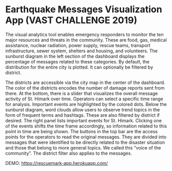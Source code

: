 # Earthquake Messages Visualization App (VAST CHALLENGE 2019)

The visual analytics tool enables emergency responders to monitor the ten major resources and threats in the community. These are food, gas, medical assistance, nuclear radiation, power supply, rescue teams, transport infrastructure, sewer system, shelters and housing, and volunteers. The sunburst diagram in the left section of the dashboard displays the percentage of messages related to these categories. By default, the distribution for the entire city is plotted. It can optionally be filtered by district.

The districts are accessible via the city map in the center of the dashboard. The color of the districts encodes the number of damage reports sent from there. At the bottom, there is a slider that visualizes the overall message activity of St. Himark over time. Operators can select a specific time range for analysis. Important events are highlighted by the colored dots. Below the sunburst diagram, word clouds allow users to observe trend topics in the form of frequent terms and hashtags. These are also filtered by district if desired. The right panel lists important events for St. Himark. Clicking one of the events shifts the time frame accordingly, so information related to this point in time are being shown. The buttons in the top bar are the access points for the operators to read the original messages. They are divided into messages that were identified to be directly related to the disaster situation and those that belong to more general topics. We called this “voice of the community”. The district filter also applies to the messages.

DEMO: https://rescuemark-app.herokuapp.com/

